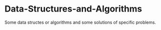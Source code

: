 # Data-Structures-and-Algorithms
Some data structes or algorithms and some solutions of  specific problems.
